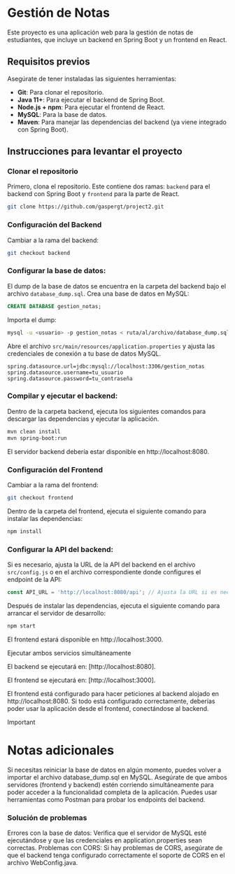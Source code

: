 # Gestión de Notas

Este proyecto es una aplicación web para la gestión de notas de estudiantes, que incluye un backend en Spring Boot y un frontend en React. 

## Requisitos previos

Asegúrate de tener instaladas las siguientes herramientas:

- **Git**: Para clonar el repositorio.
- **Java 11+**: Para ejecutar el backend de Spring Boot.
- **Node.js + npm**: Para ejecutar el frontend de React.
- **MySQL**: Para la base de datos.
- **Maven**: Para manejar las dependencias del backend (ya viene integrado con Spring Boot).
  
## Instrucciones para levantar el proyecto

### Clonar el repositorio

Primero, clona el repositorio. Este contiene dos ramas: `backend` para el backend con Spring Boot y `frontend` para la parte de React.

```bash
git clone https://github.com/gaspergt/project2.git
```

### Configuración del Backend

Cambiar a la rama del backend:

```bash
git checkout backend
```

### Configurar la base de datos:

El dump de la base de datos se encuentra en la carpeta del backend bajo el archivo `database_dump.sql`.
Crea una base de datos en MySQL:

```sql
CREATE DATABASE gestion_notas;
```

Importa el dump:

```bash
mysql -u <usuario> -p gestion_notas < ruta/al/archivo/database_dump.sql
```

Abre el archivo `src/main/resources/application.properties` y ajusta las credenciales de conexión a tu base de datos MySQL.

```properties
spring.datasource.url=jdbc:mysql://localhost:3306/gestion_notas
spring.datasource.username=tu_usuario
spring.datasource.password=tu_contraseña
```

### Compilar y ejecutar el backend:

Dentro de la carpeta backend, ejecuta los siguientes comandos para descargar las dependencias y ejecutar la aplicación.

```bash
mvn clean install
mvn spring-boot:run
```
El servidor backend debería estar disponible en http://localhost:8080.

### Configuración del Frontend

Cambiar a la rama del frontend:

```bash
git checkout frontend
```

Dentro de la carpeta del frontend, ejecuta el siguiente comando para instalar las dependencias:

```bash
npm install
```

### Configurar la API del backend:

Si es necesario, ajusta la URL de la API del backend en el archivo `src/config.js` o en el archivo correspondiente donde configures el endpoint de la API:

```javascript
const API_URL = 'http://localhost:8080/api'; // Ajusta la URL si es necesario
```

Después de instalar las dependencias, ejecuta el siguiente comando para arrancar el servidor de desarrollo:

```bash
npm start
```
El frontend estará disponible en http://localhost:3000.

Ejecutar ambos servicios simultáneamente

El backend se ejecutará en: 
    [http://localhost:8080].

El frontend se ejecutará en: 
    [http://localhost:3000].

El frontend está configurado para hacer peticiones al backend alojado en http://localhost:8080. Si todo está configurado correctamente, deberías poder usar la aplicación desde el frontend, conectándose al backend.

> [!IMPORTANT]
> # Notas adicionales
>Si necesitas reiniciar la base de datos en algún momento, puedes volver a importar el archivo database_dump.sql en MySQL.
>Asegúrate de que ambos servidores (frontend y backend) estén corriendo simultáneamente para poder acceder a la funcionalidad completa de la aplicación.
>Puedes usar herramientas como Postman para probar los endpoints del backend.

### Solución de problemas
Errores con la base de datos: Verifica que el servidor de MySQL esté ejecutándose y que las credenciales en application.properties sean correctas.
Problemas con CORS: Si hay problemas de CORS, asegúrate de que el backend tenga configurado correctamente el soporte de CORS en el archivo WebConfig.java.